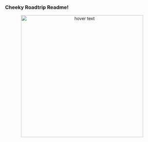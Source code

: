 ### Cheeky Roadtrip Readme!


<p align="center">
  <img src="./public/images/landing-page.jpg" width="400" title="hover text">
</p>